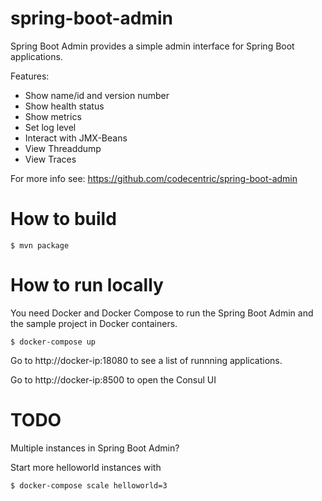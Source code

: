 # spring-boot-admin

Spring Boot Admin provides a simple admin interface for Spring Boot applications.

Features:
* Show name/id and version number
* Show health status
* Show metrics
* Set log level
* Interact with JMX-Beans
* View Threaddump
* View Traces

For more info see: https://github.com/codecentric/spring-boot-admin

# How to build

```
$ mvn package
```

# How to run locally

You need Docker and Docker Compose to run the Spring Boot Admin and the sample project in Docker containers.

```
$ docker-compose up
```

Go to http://docker-ip:18080 to see a list of runnning applications.

Go to http://docker-ip:8500 to open the Consul UI

# TODO

Multiple instances in Spring Boot Admin?

Start more helloworld instances with

```
$ docker-compose scale helloworld=3
```